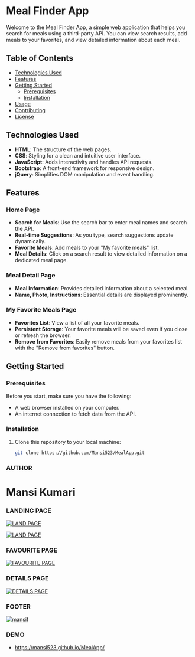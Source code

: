 # Meal Finder App

Welcome to the Meal Finder App, a simple web application that helps you search for meals using a third-party API. You can view search results, add meals to your favorites, and view detailed information about each meal.

## Table of Contents

- [Technologies Used](#technologies-used)
- [Features](#features)
- [Getting Started](#getting-started)
  - [Prerequisites](#prerequisites)
  - [Installation](#installation)
- [Usage](#usage)
- [Contributing](#contributing)
- [License](#license)

## Technologies Used

- **HTML**: The structure of the web pages.
- **CSS**: Styling for a clean and intuitive user interface.
- **JavaScript**: Adds interactivity and handles API requests.
- **Bootstrap**: A front-end framework for responsive design.
- **jQuery**: Simplifies DOM manipulation and event handling.

## Features

### Home Page

- **Search for Meals**: Use the search bar to enter meal names and search the API.
- **Real-time Suggestions**: As you type, search suggestions update dynamically.
- **Favorite Meals**: Add meals to your "My favorite meals" list.
- **Meal Details**: Click on a search result to view detailed information on a dedicated meal page.

### Meal Detail Page

- **Meal Information**: Provides detailed information about a selected meal.
- **Name, Photo, Instructions**: Essential details are displayed prominently.

### My Favorite Meals Page

- **Favorites List**: View a list of all your favorite meals.
- **Persistent Storage**: Your favorite meals will be saved even if you close or refresh the browser.
- **Remove from Favorites**: Easily remove meals from your favorites list with the "Remove from favorites" button.

## Getting Started

### Prerequisites

Before you start, make sure you have the following:

- A web browser installed on your computer.
- An internet connection to fetch data from the API.

### Installation

1. Clone this repository to your local machine:

   ```bash
   git clone https://github.com/Mansi523/MealApp.git

### AUTHOR

 # Mansi Kumari

### LANDING PAGE
<a href="mansi523.github.io/MealApp/"><img src="https://i.ibb.co/vY3Z7SB/mansimeal.png" alt="LAND PAGE" /></a>

<a href="mansi523.github.io/MealApp/"><img src="https://i.ibb.co/2vBVwtX/mansimultiple.png" alt="LAND PAGE" /></a>

### FAVOURITE PAGE
<a href="mansi523.github.io/MealApp/"><img src="https://i.ibb.co/Yk8LdN6/mansicart.png" alt="FAVOURITE PAGE" /></a>

### DETAILS PAGE
<a href="mansi523.github.io/MealApp/"><img src="https://i.ibb.co/5xRhVCd/mansidetailsmeal.png" alt="DETAILS PAGE" /></a>

### FOOTER
<a href="mansi523.github.io/MealApp/"><img src="https://i.ibb.co/HHwdWfV/mansif.png" alt="mansif"></a>

### DEMO

- https://mansi523.github.io/MealApp/